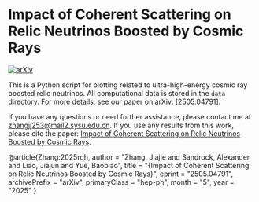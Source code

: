 # Impact of Coherent Scattering on Relic Neutrinos Boosted by Cosmic Rays

[![arXiv](https://img.shields.io/badge/arXiv-2505.04791-B31B1B.svg)](https://arxiv.org/abs/2505.04791)

This is a Python script for plotting related to ultra-high-energy cosmic ray boosted relic neutrinos. All computational data is stored in the `data` directory. For more details, see our paper on arXiv: [2505.04791].

If you have any questions or need further assistance, please contact me at zhangjj253@mail2.sysu.edu.cn. If you use any results from this work, please cite the paper: [Impact of Coherent Scattering on Relic Neutrinos Boosted by Cosmic Rays](https://arxiv.org/abs/2505.04791).

@article{Zhang:2025rqh,
    author = "Zhang, Jiajie and Sandrock, Alexander and Liao, Jiajun and Yue, Baobiao",
    title = "{Impact of Coherent Scattering on Relic Neutrinos Boosted by Cosmic Rays}",
    eprint = "2505.04791",
    archivePrefix = "arXiv",
    primaryClass = "hep-ph",
    month = "5",
    year = "2025"
}
